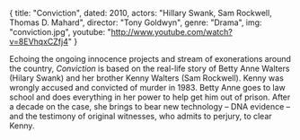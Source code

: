 {
  title: "Conviction",
  dated: 2010,
  actors: "Hillary Swank, Sam Rockwell, Thomas D. Mahard",
  director: "Tony Goldwyn",
  genre: "Drama",
  img: "conviction.jpg",
  youtube: "http://www.youtube.com/watch?v=8EVhqxCZfj4"
}

Echoing the ongoing innocence projects and stream of exonerations around the country, _Conviction_ is based on the real-life story of Betty Anne Walters (Hilary Swank) and her brother Kenny Walters (Sam Rockwell). Kenny was wrongly accused and convicted of murder in 1983. Betty Anne goes to law school and does everything in her power to help get him out of prison. After a decade on the case, she brings to bear new technology – DNA evidence – and the testimony of original witnesses, who admits to perjury, to clear Kenny.